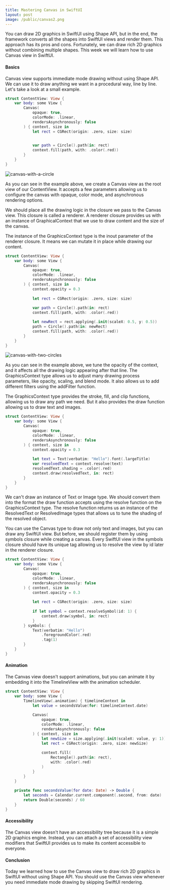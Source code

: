 ```yaml
---
title: Mastering Canvas in SwiftUI
layout: post
image: /public/canvas2.png
---
```


You can draw 2D graphics in SwiftUI using Shape API, but in the end, the framework converts all the shapes into SwiftUI views and render them. This approach has its pros and cons. Fortunately, we can draw rich 2D graphics without combining multiple shapes. This week we will learn how to use Canvas view in SwiftUI.

#### Basics
Canvas view supports immediate mode drawing without using Shape API. We can use it to draw anything we want in a procedural way, line by line. Let's take a look at a small example.

```swift
struct ContentView: View {
    var body: some View {
        Canvas(
            opaque: true,
            colorMode: .linear,
            rendersAsynchronously: false
        ) { context, size in
            let rect = CGRect(origin: .zero, size: size)
            

            var path = Circle().path(in: rect)
            context.fill(path, with: .color(.red))
        }
    }
}
```

![canvas-with-a-circle](/public/canvas1.png)

As you can see in the example above, we create a Canvas view as the root view of our ContentView. It accepts a few parameters allowing us to configure the canvas with opaque, color mode, and asynchronous rendering options.

We should place all the drawing logic in the closure we pass to the Canvas view. This closure is called a renderer. A renderer closure provides us with an instance of GraphicalContext that we use to draw content and the size of the canvas.

The instance of the GraphicsContext type is the inout parameter of the renderer closure. It means we can mutate it in place while drawing our content.

```swift
struct ContentView: View {
    var body: some View {
        Canvas(
            opaque: true,
            colorMode: .linear,
            rendersAsynchronously: false
        ) { context, size in
            context.opacity = 0.3
            
            let rect = CGRect(origin: .zero, size: size)
            
            var path = Circle().path(in: rect)
            context.fill(path, with: .color(.red))

            let newRect = rect.applying(.init(scaleX: 0.5, y: 0.5))
            path = Circle().path(in: newRect)
            context.fill(path, with: .color(.red))
        }
    }
}
```

![canvas-with-two-circles](/public/canvas2.png)

As you can see in the example above, we tune the opacity of the context, and it affects all the drawing logic appearing after that line. The GraphicsContext type allows us to adjust many drawing process parameters, like opacity, scaling, and blend mode. It also allows us to add different filters using the addFilter function.

The GraphicsContext type provides the stroke, fill, and clip functions, allowing us to draw any path we need. But it also provides the draw function allowing us to draw text and images.

```swift
struct ContentView: View {
    var body: some View {
        Canvas(
            opaque: true,
            colorMode: .linear,
            rendersAsynchronously: false
        ) { context, size in
            context.opacity = 0.3
  
            let text = Text(verbatim: "Hello").font(.largeTitle)
            var resolvedText = context.resolve(text)
            resolvedText.shading = .color(.red)
            context.draw(resolvedText, in: rect)
        }
    }
}
```

We can't draw an instance of Text or Image type. We should convert them into the format the draw function accepts using the resolve function on the GraphicsContext type. The resolve function returns us an instance of the ResolvedText or ResolvedImage types that allows us to tune the shading of the resolved object.

You can use the Canvas type to draw not only text and images, but you can draw any SwiftUI view. But before, we should register them by using symbols closure while creating a canvas. Every SwiftUI view in the symbols closure should have its unique tag allowing us to resolve the view by id later in the renderer closure.

```swift
struct ContentView: View {
    var body: some View {
        Canvas(
            opaque: true,
            colorMode: .linear,
            rendersAsynchronously: false
        ) { context, size in
            context.opacity = 0.3
            
            let rect = CGRect(origin: .zero, size: size)
            
            if let symbol = context.resolveSymbol(id: 1) {
                context.draw(symbol, in: rect)
            }
        } symbols: {
            Text(verbatim: "Hello")
                .foregroundColor(.red)
                .tag(1)
        }
    }
}
```

#### Animation
The Canvas view doesn't support animations, but you can animate it by embedding it into the TimelineView with the animation scheduler.

```swift
struct ContentView: View {
    var body: some View {
        TimelineView(.animation) { timelineContext in
            let value = secondsValue(for: timelineContext.date)
            
            Canvas(
                opaque: true,
                colorMode: .linear,
                rendersAsynchronously: false
            ) { context, size in
                let newSize = size.applying(.init(scaleX: value, y: 1))
                let rect = CGRect(origin: .zero, size: newSize)
                
                context.fill(
                    Rectangle().path(in: rect),
                    with: .color(.red)
                )
            }
        }
    }
    
    private func secondsValue(for date: Date) -> Double {
        let seconds = Calendar.current.component(.second, from: date)
        return Double(seconds) / 60
    }
}
```

#### Accessibility
The Canvas view doesn't have an accessibility tree because it is a simple 2D graphics engine. Instead, you can attach a set of accessibility view modifiers that SwiftUI provides us to make its content accessible to everyone.

#### Conclusion
Today we learned how to use the Canvas view to draw rich 2D graphics in SwiftUI without using Shape API. You should use the Canvas view whenever you need immediate mode drawing by skipping SwiftUI rendering.
